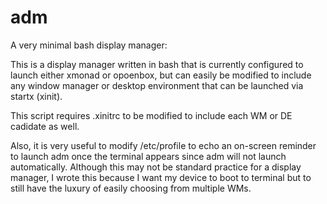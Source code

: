 # adm
A very minimal bash display manager:

This is a display manager written in bash that is currently configured to launch either xmonad or opoenbox, but can easily be modified to include any window manager or desktop environment that can be launched via startx (xinit).

This script requires .xinitrc to be modified to include each WM or DE cadidate as well.

Also, it is very useful to modify /etc/profile to echo an on-screen reminder to launch adm once the terminal appears since adm will not launch automatically.  Although this may not be standard practice for a display manager, I wrote this because I want my device to boot to terminal but to still have the luxury of easily choosing from multiple WMs.

